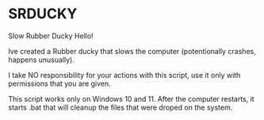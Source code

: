 # SRDUCKY
Slow Rubber Ducky
Hello!

Ive created a Rubber ducky that slows the computer (potentionally crashes, happens unusually).

I take NO responsibility for your actions with this script, use it only with permissions that you are given.

This script works only on Windows 10 and 11.
After the computer restarts, it starts .bat that will cleanup the files that were droped on the system.
